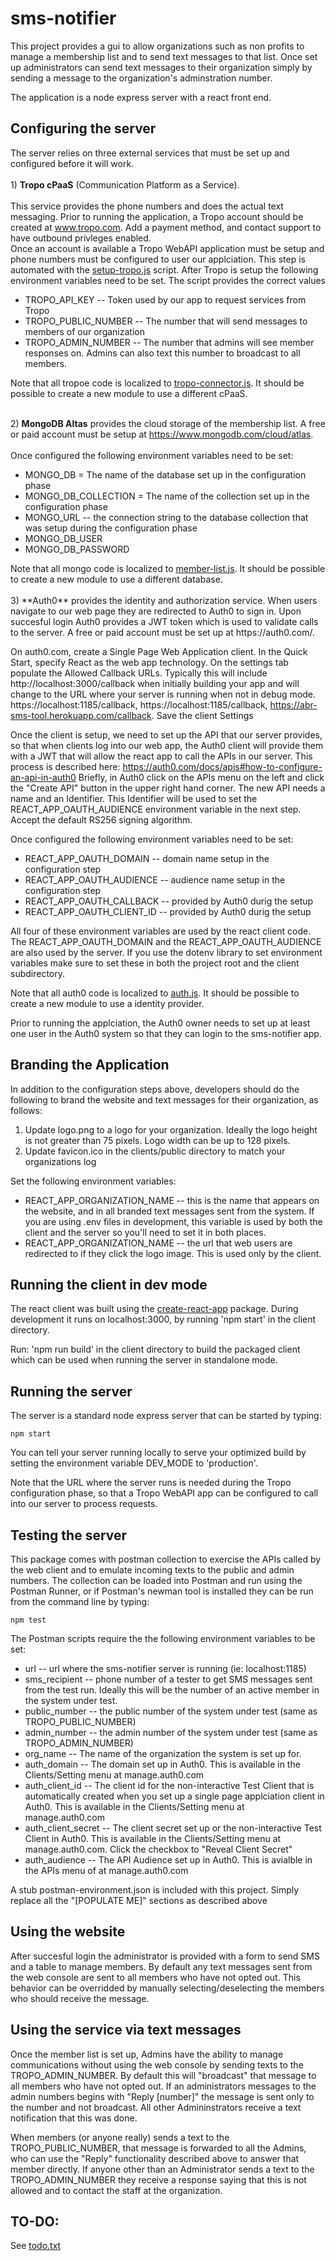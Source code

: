 # sms-notifier

This project provides a gui to allow organizations such as non profits to manage a membership list and to send text messages to that list.  Once set up administrators can send text messages to their organization simply by sending a message to the organization's adminstration number.

The application is a node express server with a react front end.

## Configuring the server

The server relies on three external services that must be set up and configured before it will work.<br>
<br> 1) **Tropo cPaaS** (Communication Platform as a Service).   
<br> This service provides the phone numbers and does the actual text messaging.   Prior to running the application, a Tropo account should be created at www.tropo.com.  Add a payment method, and contact support to have outbound privleges enabled.
<br> Once an account is available a Tropo WebAPI application must be setup and phone numbers must be configured to user our applciation.   This step is automated with the <a href='./scripts/setup-tropo.js'> setup-tropo.js</a> script.   After Tropo is setup the following environment variables need to be set.  The script provides the correct values
<ul>
<li>TROPO_API_KEY -- Token used by our app to request services from Tropo
<li>TROPO_PUBLIC_NUMBER -- The number that will send messages to members of our organization
<li>TROPO_ADMIN_NUMBER -- The number that admins will see member responses on.  Admins can also text this number to broadcast to all members.
</ul>
Note that all tropoe code is localized to <a href='./tropo-connector.js'>tropo-connector.js</a>.   It should be possible to create a new module to use a different cPaaS.<br>

<br>2) **MongoDB Altas** provides the cloud storage of the membership list.  A free or paid account must be setup at https://www.mongodb.com/cloud/atlas.  
<br>Once configured the following environment variables need to be set:
<ul>
<li>MONGO_DB = The name of the database set up in the configuration phase
<li>MONGO_DB_COLLECTION = The name of the collection set up in the configuration phase
<li>MONGO_URL -- the connection string to the database collection that was setup during the configuration phase
<li>MONGO_DB_USER 
<li>MONGO_DB_PASSWORD
</ul>
Note that all mongo code is localized to <a href='./member-list.js'>member-list.js</a>.   It should be possible to create a new module to use a different database.<br>

<br>
3) **Auth0** provides the identity and authorization service.   When users navigate to our web page they are redirected to Auth0 to sign in.   Upon succesful login Auth0 provides a JWT token which is used to validate calls to the server.   A free or paid account must be set up at https://auth0.com/.   
 
On auth0.com, create a Single Page Web Application client.   In the Quick Start, specify React as the web app technology.   On the settings tab populate the Allowed Callback URLs.  Typically this will include http://localhost:3000/callback when initially building your app and will change to the URL where your server is running when not in debug mode. https://localhost:1185/callback, https://localhost:1185/callback, https://abr-sms-tool.herokuapp.com/callback.   Save the client Settings<br>

Once the client is setup, we need to set up the API that our server provides, so that when clients log into our web app, the Auth0 client will provide them with a JWT that will allow the react app to call the APIs in our server. This process is described here: https://auth0.com/docs/apis#how-to-configure-an-api-in-auth0  Briefly, in Auth0 click on the APIs menu on the left and click the "Create API" button in the upper right hand corner.  The new API needs a name and an Identifier.   This Identifier will be used to set the REACT_APP_OAUTH_AUDIENCE environment variable in the next step.   Accept the default RS256 signing algorithm.

Once configured the following environment variables need to be set:
<ul>
<li>REACT_APP_OAUTH_DOMAIN -- domain name setup in the configuration step
<li>REACT_APP_OAUTH_AUDIENCE -- audience name setup in the configuration step
<li>REACT_APP_OAUTH_CALLBACK -- provided by Auth0 durig the setup
<li>REACT_APP_OAUTH_CLIENT_ID -- provided by Auth0 durig the setup
</ul>
All four of these environment variables are used by the react client code.  The REACT_APP_OAUTH_DOMAIN and the REACT_APP_OAUTH_AUDIENCE are also used by the server.  If you use the dotenv library to set environment variables make sure to set these in both the project root and the client subdirectory.

Note that all auth0 code is localized to <a href='./client/src/auth.js'>auth.js</a>.   It should be possible to create a new module to use a identity provider.<br>

Prior to running the applciation, the Auth0 owner needs to set up at least one user in the Auth0 system so that they can 
login to the sms-notifier app.



## Branding the Application
In addition to the configuration steps above, developers should do the following to brand the website and text messages for their organization, as follows:

1)  Update logo.png to a logo for your organization.   Ideally the logo height is not greater than 75 pixels.  Logo width can be up to 128 pixels.
2)  Update favicon.ico in the clients/public directory to match your organizations log

Set the following environment variables:
<ul>
<li>REACT_APP_ORGANIZATION_NAME -- this is the name that appears on the website, and in all branded text messages sent from the system.   If you are using .env files in development, this variable is used by both the client and the server so you'll need to set it in both places. 
<li>REACT_APP_ORGANIZATION_NAME -- the url that web users are redirected to if they click the logo image.   This is used only by the client.
</ul>


## Running the client in dev mode

The react client was built using the <a href='https://github.com/facebookincubator/create-react-app'>create-react-app</a> package.   During development it runs on localhost:3000, by running 'npm start' in the client directory.   

Run: 'npm run build' in the client directory to build the packaged client which can be used when running the server in standalone mode.

## Running the server
The server is a standard node express server that can be started by typing:

    npm start

You can tell your server running locally to serve your optimized build by setting the environment variable DEV_MODE to 'production'.

Note that the URL where the server runs is needed during the Tropo configuration phase, so that a Tropo WebAPI app can be configured to call into our server to process requests.

## Testing the server

This package comes with postman collection to exercise the APIs called by the web client and to emulate incoming texts to the public and admin numbers.   The collection can be loaded into Postman and run using the Postman Runner, or if Postman's newman tool is installed they can be run from the command line by typing:

    npm test

The Postman scripts require the the following environment variables to be set:
<ul>
<li>url -- url where the sms-notifier server is running (ie: localhost:1185)
<li>sms_recipient -- phone number of a tester to get SMS messages sent from the test run.  Ideally this will be the number of an active member in the system under test.
<li>public_number -- the public number of the system under test (same as TROPO_PUBLIC_NUMBER)
<li>admin_number -- the admin number of the system under test (same as TROPO_ADMIN_NUMBER)
<li>org_name -- The name of the organization the system is set up for.
<li>auth_domain -- The domain set up in Auth0.   This is available in the Clients/Setting menu at manage.auth0.com
<li>auth_client_id -- The client id for the non-interactive Test Client that is automatically created when you set up a single page applciation client in Auth0.   This is available in the Clients/Setting menu at manage.auth0.com
<li>auth_client_secret -- The client secret set up or the non-interactive Test Client in Auth0.   This is available in the Clients/Setting menu at manage.auth0.com. Click the checkbox to "Reveal Client Secret"
<li>auth_audience -- The API Audience set up in Auth0.  This is avialble in the APIs menu of at manage.auth0.com
</ul>

A stub postman-environment.json is included with this project.  Simply replace all the "[POPULATE ME]" sections as described above

## Using the website

After succesful login the administrator is provided with a form to send SMS and a table to manage members.   By default any text messages sent from the web console are sent to all members who have not opted out.   This behavior can be overridded by manually selecting/deselecting the members who should receive the message.

## Using the service via text messages

Once the member list is set up, Admins have the ability to manage communications without using the web console by sending texts to the TROPO_ADMIN_NUMBER.   By default this will "broadcast" that message to all members who have not opted out.   If an administrators messages to the admin numbers begins with "Reply [number]" the message is sent only to the number and not broadcast.  All other Admininstrators receive a text notification that this was done.

When members (or anyone really) sends a text to the TROPO_PUBLIC_NUMBER, that message is forwarded to all the Admins, who can use the "Reply" functionality described above to answer that member directly.  If anyone other than an Administrator sends a text to the TROPO_ADMIN_NUMBER they receive a response saying that this is not allowed and to contact the staff at the organization.

## TO-DO:

See <a href='./todo.txt'>todo.txt</a>
